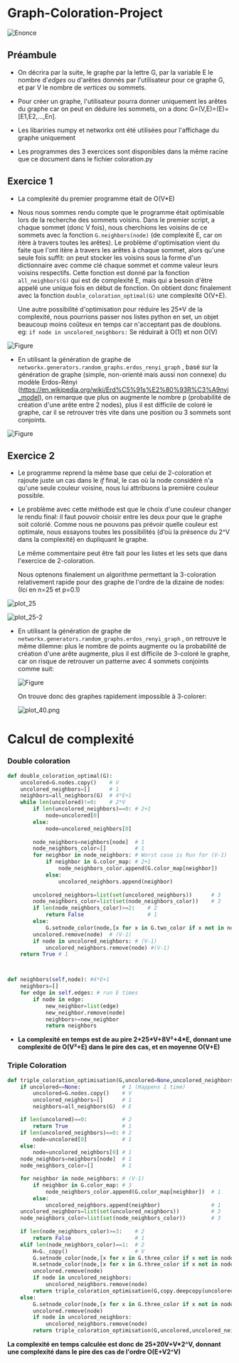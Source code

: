 # Graph-Coloration-Project

![Enonce](./images/enonce.png "Enoncé")

## Préambule

- On décrira par la suite, le graphe par la lettre G, par la variable E le nombre d'*edges* ou d'arêtes donnés par l'utilisateur pour ce graphe G, et par V le nombre de *vertices* ou sommets.

- Pour créer un graphe, l'utilisateur pourra donner uniquement les arêtes du graphe car on peut en déduire les sommets, on a donc G=(V,E)=(E)=[E1,E2,...,En].

- Les libariries numpy et networkx ont été utilisées pour l'affichage du graphe uniquement 

- Les programmes des 3 exercices sont disponibles dans la même racine que ce document dans le fichier coloration.py

## Exercice 1

- La complexité du premier programme était de O(V*E)

- Nous nous sommes rendu compte que le programme était optimisable lors de la recherche des sommets voisins. Dans le premier script, a chaque sommet (donc V fois), nous cherchions les voisins de ce sommets avec la fonction ```G.neighbors(node)``` (de complexité E, car on itère à travers toutes les arêtes). Le problème d'optimisation vient du faite que l'ont itère à travers les arêtes à chaque sommet, alors qu'une seule fois suffit: on peut stocker les voisins sous la forme d'un dictionnaire avec comme clé chaque sommet et comme valeur leurs voisins respectifs. Cette fonction est donné par la fonction ```all_neighbors(G)``` qui est de complexité E, mais qui a besoin d'être appelé une unique fois en début de fonction. On obtient donc finalement avec la fonction ```double_coloration_optimal(G)``` une complexité O(V+E).

  Une autre possibilité d'optimisation pour réduire les 25\*V de la complexité, nous pourrions passer nos listes python en set, un objet beaucoup moins coûteux en temps car n'acceptant pas de doublons. eg: ```if node in uncolored_neighbors:``` Se réduirait à O(1) et non O(V)

![Figure](./images/Figure_1.png "Figure")

- En utilisant la génération de graphe de ```networkx.generators.random_graphs.erdos_renyi_graph``` , basé sur la génération de graphe (simple, non-orienté mais aussi non connexe) du modèle Erdos-Rényi (https://en.wikipedia.org/wiki/Erd%C5%91s%E2%80%93R%C3%A9nyi_model), on remarque que plus on augmente le nombre p (probabilité de création d'une arête entre 2 nodes), plus il est difficile de coloré le graphe, car il se retrouver très vite dans une position ou 3 sommets sont conjoints.

![Figure](./images/Figure_2.png "Figure")

## Exercice 2

- Le programme reprend la même base que celui de 2-coloration et rajoute juste un cas dans le *if* final, le cas où la node considéré n'a qu'une seule couleur voisine, nous lui attribuons la première couleur possible.

- Le problème avec cette méthode est que le choix d'une couleur changer le rendu final: il faut pouvoir choisir entre les deux pour que le graphe soit colorié. Comme nous ne pouvons pas prévoir quelle couleur est optimale, nous essayons toutes les possibilités (d’où la présence du 2^V dans la complexité) en dupliquant le graphe.

  Le même commentaire peut être fait pour les listes et les sets que dans l'exercice de 2-coloration.

  Nous optenons finalement un algorithme permettant la 3-coloration relativement rapide pour des graphe de l'ordre de la dizaine de nodes: (Ici en n=25 et p=0.1)

![plot_25](./images/plot_25.png "plot_25")



![plot_25-2](./images/plot_25-2.png "plot_25-2")



- En utilisant la génération de graphe de ```networkx.generators.random_graphs.erdos_renyi_graph``` , on retrouve le même dilemne: plus le nombre de points augmente ou la probabilité de création d'une arête augmente, plus il est difficile de 3-coloré le graphe, car on risque de retrouver un patterne avec 4 sommets conjoints comme suit:

  ![Figure](./images/Figure_4.png "Figure")

  On trouve donc des graphes rapidement impossible à 3-colorer:

  ![plot_40.png](./images/plot_40.png" "plot 3 _40 sans couleur non fonctionnel")

# Calcul de complexité

### Double coloration

```python
def double_coloration_optimal(G):
	uncolored=G.nodes.copy()	# V
	uncolored_neighbors=[]		# 1
	neighbors=all_neighbors(G) 	# 4*E+1
	while len(uncolored)!=0: 	# 2*V
		if len(uncolored_neighbors)==0: # 2+1
			node=uncolored[0]
		else:
			node=uncolored_neighbors[0]
            
		node_neighbors=neighbors[node]  # 1
		node_neighbors_color=[]			# 1
		for neighbor in node_neighbors: # Worst case is Run for (V-1)
			if neighbor in G.color_map: # 2+1
				node_neighbors_color.append(G.color_map[neighbor])
			else:
				uncolored_neighbors.append(neighbor)
         
		uncolored_neighbors=list(set(uncolored_neighbors)) 		# 3
		node_neighbors_color=list(set(node_neighbors_color)) 	# 3
		if len(node_neighbors_color)>=2:	# 2
			return False					# 1
		else:
			G.setnode_color(node,[x for x in G.two_color if x not in node_neighbors_color][0]) 		# 5
		uncolored.remove(node)	# (V-1)
		if node in uncolored_neighbors: # (V-1)
			uncolored_neighbors.remove(node) #(V-1)
	return True # 1



def neighbors(self,node): #4*E+1
    neighbors=[]
    for edge in self.edges: # run E times
        if node in edge:	
            new_neighbor=list(edge)
            new_neighbor.remove(node)
            neighbors+=new_neighbor
            return neighbors
```

* **La complexité en temps est de au pire 2+25\*V+8V²+4*E, donnant une complexité de O(V²+E) dans le pire des cas, et en moyenne O(V+E)**



### Triple Coloration

```python
def triple_coloration_optimisation(G,uncolored=None,uncolored_neighbors=None,neighbors=None):
	if uncolored==None: 			# 1 (Happens 1 time)
		uncolored=G.nodes.copy() 	# V
		uncolored_neighbors=[] 		# 1
		neighbors=all_neighbors(G) 	# E

	if len(uncolored)==0: 			# 2
		return True					# 1
	if len(uncolored_neighbors)==0:	# 2
		node=uncolored[0]			# 1
	else:
		node=uncolored_neighbors[0]	# 1
	node_neighbors=neighbors[node] 	# 1
	node_neighbors_color=[]			# 1

	for neighbor in node_neighbors:	# (V-1)
		if neighbor in G.color_map: # 3
			node_neighbors_color.append(G.color_map[neighbor]) 	# 1
		else:
			uncolored_neighbors.append(neighbor)				# 1
	uncolored_neighbors=list(set(uncolored_neighbors))			# 3
	node_neighbors_color=list(set(node_neighbors_color))		# 3
	
	if len(node_neighbors_color)>=3:	# 2		
		return False					# 1
	elif len(node_neighbors_color)==1:	# 2
		H=G._copy()						# V
		G.setnode_color(node,[x for x in G.three_color if x not in node_neighbors_color][0]) 		# 7
		H.setnode_color(node,[x for x in G.three_color if x not in node_neighbors_color][1])		# 7
		uncolored.remove(node)																		# (V-1)
		if node in uncolored_neighbors:																# (V-1)
			uncolored_neighbors.remove(node) 														# 1
		return triple_coloration_optimisation(G,copy.deepcopy(uncolored),copy.deepcopy(uncolored_neighbors),neighbors) or triple_coloration_optimisation(H,copy.deepcopy(uncolored),copy.deepcopy(uncolored_neighbors),neighbors) #2*V times with last occurence complexity = O(V)
	else:
		G.setnode_color(node,[x for x in G.three_color if x not in node_neighbors_color][0])		# 7
		uncolored.remove(node)																		# (V-1)
		if node in uncolored_neighbors:																# (V-1)
			uncolored_neighbors.remove(node)														# (V-1)
		return triple_coloration_optimisation(G,uncolored,uncolored_neighbors,neighbors)			# V times
```

**La complexité en temps calculée est donc de 25+20V+V*2^V, donnant une complexité dans le pire des cas de l'ordre O(E+V2^V)**